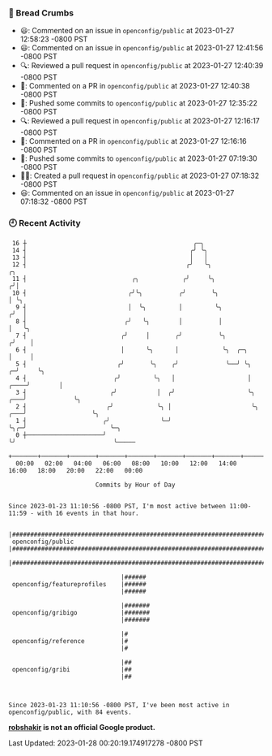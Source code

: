 ### 🍞 Bread Crumbs

 * 😃: Commented on an issue in `openconfig/public` at 2023-01-27 12:58:23 -0800 PST
 * 😃: Commented on an issue in `openconfig/public` at 2023-01-27 12:41:56 -0800 PST
 * 🔍: Reviewed a pull request in  `openconfig/public` at 2023-01-27 12:40:39 -0800 PST
 * 💬: Commented on a PR in  `openconfig/public` at 2023-01-27 12:40:38 -0800 PST
 * 🚢: Pushed some commits to `openconfig/public` at 2023-01-27 12:35:22 -0800 PST
 * 🔍: Reviewed a pull request in  `openconfig/public` at 2023-01-27 12:16:17 -0800 PST
 * 💬: Commented on a PR in  `openconfig/public` at 2023-01-27 12:16:16 -0800 PST
 * 🚢: Pushed some commits to `openconfig/public` at 2023-01-27 07:19:30 -0800 PST
 * ✍🏼: Created a pull request in `openconfig/public` at 2023-01-27 07:18:32 -0800 PST
 * 😃: Commented on an issue in `openconfig/public` at 2023-01-27 07:18:32 -0800 PST

### 🕘 Recent Activity
```
 16 ┼                                              ╭─╮
 14 ┤                                             ╭╯ ╰╮
 13 ┤                                             │   │
 12 ┤                                            ╭╯   ╰╮                                  ╭╮
 11 ┤                             ╭╮            ╭╯     ╰╮                                ╭╯│
 10 ┤                            ╭╯╰╮          ╭╯       ╰╮                               │ ╰╮
  9 ┤                            │  ╰╮         │         ╰╮                             ╭╯  │
  8 ┤                           ╭╯   ╰╮        │          │                             │   ╰╮
  7 ┤                          ╭╯     │       ╭╯          ╰╮                           ╭╯    │
  6 ┤                          │      ╰╮      │            ╰╮  ╭─╮                     │     │
  5 ┤                         ╭╯       ╰╮    ╭╯             ╰──╯ ╰╮                  ╭─╯     ╰╮
  4 ┤                        ╭╯         ╰╮   │                    │             ╭────╯        │
  3 ┤                       ╭╯           │  ╭╯                    ╰╮        ╭───╯             ╰╮
  2 ┤                      ╭╯            ╰╮ │                      ╰╮   ╭───╯                  ╰╮
  1 ┤                     ╭╯              ╰─╯                       ╰╮╭─╯                       ╰─╮
  0 ┼─────────────────────╯                                          ╰╯                           ╰─────
    +───────+───────+───────+───────+───────+───────+───────+───────+───────+───────+───────+───────+────
  00:00   02:00   04:00   06:00   08:00   10:00   12:00   14:00   16:00   18:00   20:00   22:00   00:00   

						Commits by Hour of Day


Since 2023-01-23 11:10:56 -0800 PST, I'm most active between 11:00-11:59 - with 16 events in that hour.

```



```
                               |####################################################################################
 openconfig/public             |####################################################################################
                               |####################################################################################

                               |######
 openconfig/featureprofiles    |######
                               |######

                               |#######
 openconfig/gribigo            |#######
                               |#######

                               |#
 openconfig/reference          |#
                               |#

                               |##
 openconfig/gribi              |##
                               |##



Since 2023-01-23 11:10:56 -0800 PST, I've been most active in openconfig/public, with 84 events.

```
**[robshakir](mailto:robjs@google.com) is not an official Google product.**  


Last Updated: 2023-01-28 00:20:19.174917278 -0800 PST
